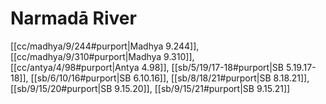 # Narmadā River

[[cc/madhya/9/244#purport|Madhya 9.244]], [[cc/madhya/9/310#purport|Madhya 9.310]], [[cc/antya/4/98#purport|Antya 4.98]], [[sb/5/19/17-18#purport|SB 5.19.17-18]], [[sb/6/10/16#purport|SB 6.10.16]], [[sb/8/18/21#purport|SB 8.18.21]], [[sb/9/15/20#purport|SB 9.15.20]], [[sb/9/15/21#purport|SB 9.15.21]]


